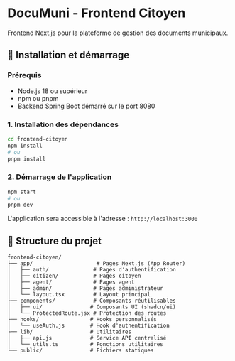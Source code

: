 # DocuMuni - Frontend Citoyen

Frontend Next.js pour la plateforme de gestion des documents municipaux.

## 🚀 Installation et démarrage

### Prérequis

- Node.js 18 ou supérieur
- npm ou pnpm
- Backend Spring Boot démarré sur le port 8080

### 1. Installation des dépendances

```bash
cd frontend-citoyen
npm install
# ou
pnpm install
```
### 2. Démarrage de l'application

```bash
npm start
# ou
pnpm dev
```

L'application sera accessible à l'adresse : `http://localhost:3000`

## 📁 Structure du projet

```
frontend-citoyen/
├── app/                    # Pages Next.js (App Router)
│   ├── auth/              # Pages d'authentification
│   ├── citizen/           # Pages citoyen
│   ├── agent/             # Pages agent
│   ├── admin/             # Pages administrateur
│   └── layout.tsx         # Layout principal
├── components/            # Composants réutilisables
│   ├── ui/               # Composants UI (shadcn/ui)
│   └── ProtectedRoute.jsx # Protection des routes
├── hooks/                # Hooks personnalisés
│   └── useAuth.js        # Hook d'authentification
├── lib/                  # Utilitaires
│   ├── api.js            # Service API centralisé
│   └── utils.ts          # Fonctions utilitaires
└── public/               # Fichiers statiques
```
